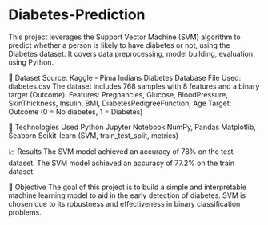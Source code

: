 # Diabetes-Prediction
This project leverages the Support Vector Machine (SVM) algorithm to predict whether a person is likely to have diabetes or not, using the Diabetes dataset. It covers data preprocessing, model building, evaluation using Python.

📁 Dataset
Source: Kaggle - Pima Indians Diabetes Database
File Used: diabetes.csv
The dataset includes 768 samples with 8 features and a binary target (Outcome):
Features: Pregnancies, Glucose, BloodPressure, SkinThickness, Insulin, BMI, DiabetesPedigreeFunction, Age
Target: Outcome (0 = No diabetes, 1 = Diabetes)

🔧 Technologies Used
Python
Jupyter Notebook
NumPy, Pandas
Matplotlib, Seaborn
Scikit-learn (SVM, train_test_split, metrics)

📈 Results
The SVM model achieved an accuracy of 78% on the test dataset.
The SVM model achieved an accuracy of 77.2% on the train dataset.

📌 Objective
The goal of this project is to build a simple and interpretable machine learning model to aid in the early detection of diabetes. SVM is chosen due to its robustness and effectiveness in binary classification problems.
